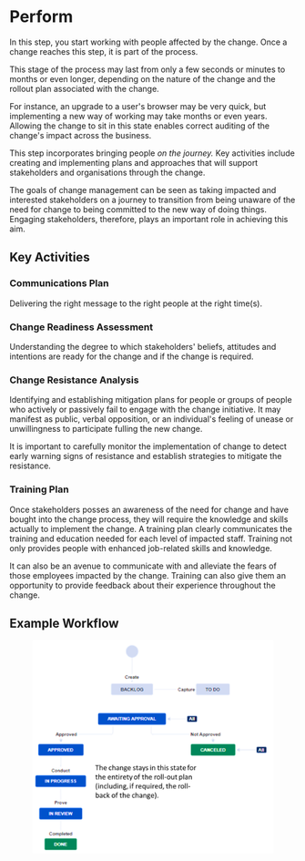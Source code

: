# Perform

In this step, you start working with people affected by the change. Once a change reaches this step, it is part of the process.

This stage of the process may last from only a few seconds or minutes to months or even longer, depending on the nature of the change and the rollout plan associated with the change.&#x20;

For instance, an upgrade to a user's browser may be very quick, but implementing a new way of working may take months or even years. Allowing the change to sit in this state enables correct auditing of the change's impact across the business.

This step incorporates bringing people _on the journey._ Key activities include creating and implementing plans and approaches that will support stakeholders and organisations through the change.&#x20;

The goals of change management can be seen as taking impacted and interested stakeholders on a journey to transition from being unaware of the need for change to being committed to the new way of doing things. Engaging stakeholders, therefore, plays an important role in achieving this aim.&#x20;

## Key Activities&#x20;

### Communications Plan&#x20;

Delivering the right message to the right people at the right time(s).

### Change Readiness Assessment&#x20;

Understanding the degree to which stakeholders' beliefs, attitudes and intentions are ready for the change and if the change is required.

### Change Resistance Analysis

Identifying and establishing mitigation plans for people or groups of people who actively or passively fail to engage with the change initiative. It may manifest as public, verbal opposition, or an individual's feeling of unease or unwillingness to participate fulling the new change.&#x20;

It is important to carefully monitor the implementation of change to detect early warning signs of resistance and establish strategies to mitigate the resistance.

### Training Plan

Once stakeholders posses an awareness of the need for change and have bought into the change process, they will require the knowledge and skills actually to implement the change. A training plan clearly communicates the training and education needed for each level of impacted staff. Training not only provides people with enhanced job-related skills and knowledge.&#x20;

It can also be an avenue to communicate with and alleviate the fears of those employees impacted by the change. Training can also give them an opportunity to provide feedback about their experience throughout the change.&#x20;

## Example Workflow

<figure><img src="../../../.gitbook/assets/image (31) (1) (1) (1).png" alt=""><figcaption></figcaption></figure>
